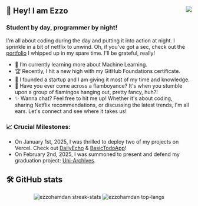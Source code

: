 ## 👋 Hey! I am Ezzo <img align="right" src="https://komarev.com/ghpvc/?username=ezzohamdan&label=Profile%20views&color=000000&style=flat" />
### Student by day, programmer by night! 

I'm all about coding during the day and putting it into action at night. I sprinkle in a bit of netflix to unwind. Oh, if you've got a sec, check out the [portfolio](https://ezzohamdan.github.io/Project-9) I whipped up in my spare time. I'll be grateful, really!

- 🌱 I’m currently learning more about Machine Learning.
- 🏆 Recently, I hit a new high with my GitHub Foundations certificate.
- 🔭 I founded a startup and I am giving it most of my time and knowledge.
- 🌟 Have you ever come across a flamboyance? It's when you stumble upon a group of flamingos hanging out, pretty fancy, huh?!
- ✨ Wanna chat? Feel free to hit me up! Whether it's about coding, sharing Netflix recommendations, or discussing the latest trends, I'm all ears. Let's connect and see where it takes us!

### 📈 Crucial Milestones:
- On January 1st, 2025, I was thrilled to deploy two of my projects on Vercel. Check out [DailyEcho](https://dailyecho.vercel.app/) & [BasicTodoApp](https://react-basic-todo-list-app.vercel.app/)!
- On February 2nd, 2025, I was summoned to present and defend my graduation project: [Uni-Archives](https://github.com/Uni-Archives).

## 🛠️ GitHub stats 

<div align="center">
    <img src="https://streak-stats.demolab.com?user=EzzoHamdan&theme=dark&date_format=j%20M%5B%20Y%5D&card_width=450&card_height=215" alt="ezzohamdan streak-stats" />
    <img src="https://github-readme-stats.vercel.app/api/top-langs?username=ezzohamdan&show_icons=true&theme=dark&locale=en&layout=donut" alt="ezzohamdan top-langs" />
</div>

